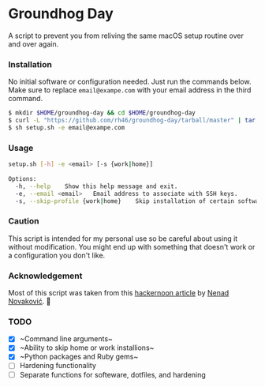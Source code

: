 # Groundhog Day
A script to prevent you from reliving the same macOS setup routine over and over again.

### Installation
No initial software or configuration needed. Just run the commands below. Make sure to replace `email@exampe.com` with your email address in the third command.
```sh
$ mkdir $HOME/groundhog-day && cd $HOME/groundhog-day
$ curl -L "https://github.com/rh46/groundhog-day/tarball/master" | tar -xz --strip-components=1
$ sh setup.sh -e email@exampe.com
```

### Usage
```sh
setup.sh [-h] -e <email> [-s {work|home}]
    
Options:
  -h, --help    Show this help message and exit.
  -e, --email <email>   Email address to associate with SSH keys.
  -s, --skip-profile {work|home}    Skip installation of certain software.
```

### Caution
This script is intended for my personal use so be careful about using it without modification. You might end up with something that doesn't work or a configuration you don't like.

### Acknowledgement
Most of this script was taken from this [hackernoon article](https://hackernoon.com/personal-macos-workspace-setup-adf61869cd79) by [Nenad Novaković](https://github.com/dvlden). :bow:

### TODO
- [x] ~Command line arguments~
- [x] ~Ability to skip home or work installions~
- [x] ~Python packages and Ruby gems~
- [ ] Hardening functionality
- [ ] Separate functions for softeware, dotfiles, and hardening